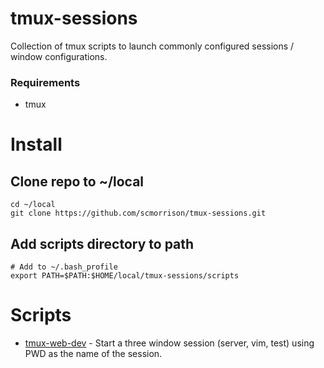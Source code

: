 tmux-sessions
=============

Collection of tmux scripts to launch commonly configured sessions / window configurations.

### Requirements

* tmux

# Install

## Clone repo to ~/local
```
cd ~/local
git clone https://github.com/scmorrison/tmux-sessions.git
```

## Add scripts directory to path
```
# Add to ~/.bash_profile
export PATH=$PATH:$HOME/local/tmux-sessions/scripts
```

# Scripts

* [tmux-web-dev] - Start a three window session (server, vim, test) using PWD as the name of the session.

[tmux-web-dev]: scripts/tmux-web-dev

